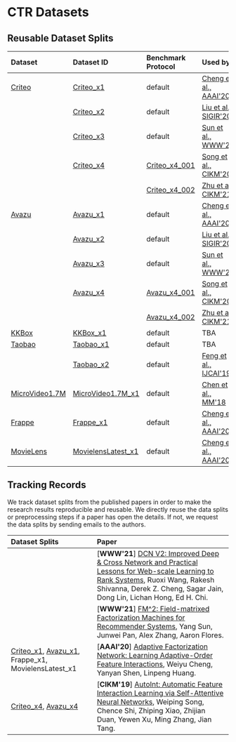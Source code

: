 # CTR Datasets


## Reusable Dataset Splits

| Dataset   | Dataset ID   | Benchmark Protocol     |  Used by                           |
|:-----------|:--------------------|:------------------------|:---------------------------------------------|
| [Criteo](./Criteo)    | [Criteo_x1](./Criteo/README.md#Criteo_x1)          | default     |  [Cheng et al., AAAI'20](https://ojs.aaai.org/index.php/AAAI/article/view/5768)     |
|           | [Criteo_x2](./Criteo/README.md#Criteo_x2)          |  default        |  [Liu et al., SIGIR'20](https://dl.acm.org/doi/abs/10.1145/3397271.3401082)    |
|           | [Criteo_x3](./Criteo/README.md#Criteo_x3)          | default      |  [Sun et al., WWW'21](https://arxiv.org/abs/2102.12994)    |
|           | [Criteo_x4](./Criteo/README.md#Criteo_x4)          | [Criteo_x4_001](./Criteo/README.md#Criteo_x4_001)          |  [Song et al., CIKM'20](https://arxiv.org/abs/1810.11921)    |
|           |                    | [Criteo_x4_002](./Criteo/README.md#Criteo_x4_002)           | [Zhu et al., CIKM'21](https://arxiv.org/abs/2009.05794)   |
| [Avazu](./Avazu)     | [Avazu_x1](./Avazu/README.md#Avazu_x1)           | default        |  [Cheng et al., AAAI'20](https://ojs.aaai.org/index.php/AAAI/article/view/5768)   |
|           | [Avazu_x2](./Avazu/README.md#Avazu_x2)          | default        |  [Liu et al., SIGIR'20](https://dl.acm.org/doi/abs/10.1145/3397271.3401082)    |
|           | [Avazu_x3](./Avazu/README.md#Avazu_x3)           | default         |  [Sun et al., WWW'21](https://arxiv.org/abs/2102.12994)   |
|           | [Avazu_x4](./Avazu/README.md#Avazu_x4)           | [Avazu_x4_001](./Avazu/README.md#Avazu_x4_001)           |  [Song et al., CIKM'20](https://arxiv.org/abs/1810.11921)   |
|           |                    | [Avazu_x4_002](./Avazu/README.md#Avazu_x4_002)           | [Zhu et al., CIKM'21](https://arxiv.org/abs/2009.05794)    |
| [KKBox](./KKBox)     | [KKBox_x1](./KKBox/README.md#KKBox_x1)           | default        |  TBA  |
| [Taobao](./Taobao)    | [Taobao_x1](./Taobao/README.md#Taobao_x1)          | default        |  TBA  |
|     | [Taobao_x2](./Taobao/README.md#Taobao_x2)          | default       |  [Feng et al., IJCAI'19](https://arxiv.org/abs/1905.06482)  |
| [MicroVideo1.7M](./MicroVideo1.7M)    | [MicroVideo1.7M_x1](./MicroVideo1.7M/README.md#MicroVideo17M_x1)          |  default        | [Chen et al., MM'18](https://dl.acm.org/doi/abs/10.1145/3240508.3240617) |
| [Frappe](./Frappe)    | [Frappe_x1](./Frappe/README.md#Frappe_x1)          | default         |  [Cheng et al., AAAI'20](https://ojs.aaai.org/index.php/AAAI/article/view/5768) |
| [MovieLens](./MovieLens) | [MovielensLatest_x1](./MovieLens/README.md#MovielensLatest_x1) | default | [Cheng et al., AAAI'20](https://ojs.aaai.org/index.php/AAAI/article/view/5768)  |


## Tracking Records

We track dataset splits from the published papers in order to make the research results reproducible and reusable. We directly reuse the data splits or preprocessing steps if a paper has open the details. If not, we request the data splits by sending emails to the authors.


| Dataset Splits    |  Paper   |   
|:-----------|:--------------------|
|  | [**WWW'21**] [DCN V2: Improved Deep & Cross Network and Practical Lessons for Web-scale Learning to Rank Systems](https://arxiv.org/pdf/2008.13535.pdf), Ruoxi Wang, Rakesh Shivanna, Derek Z. Cheng, Sagar Jain, Dong Lin, Lichan Hong, Ed H. Chi.    |    
|   |  [**WWW'21**] [FM^2: Field-matrixed Factorization Machines for Recommender Systems](https://arxiv.org/abs/2102.12994v2), Yang Sun, Junwei Pan, Alex Zhang, Aaron Flores.    |   
|  [Criteo_x1](./Criteo/README.md#Criteo_x1), [Avazu_x1](./Avazu/README.md#Avazu_x1), Frappe_x1, MovielensLatest_x1     |  [**AAAI'20**] [Adaptive Factorization Network: Learning Adaptive-Order Feature Interactions](https://ojs.aaai.org/index.php/AAAI/article/view/5768), Weiyu Cheng, Yanyan Shen, Linpeng Huang.    |
 |  [Criteo_x4](./Criteo/README.md#Criteo_x4), [Avazu_x4](./Avazu/README.md#Avazu_x4) |  [**CIKM'19**] [AutoInt: Automatic Feature Interaction Learning via Self-Attentive Neural Networks](https://arxiv.org/abs/1810.11921), Weiping Song, Chence Shi, Zhiping Xiao, Zhijian Duan, Yewen Xu, Ming Zhang, Jian Tang.      |


